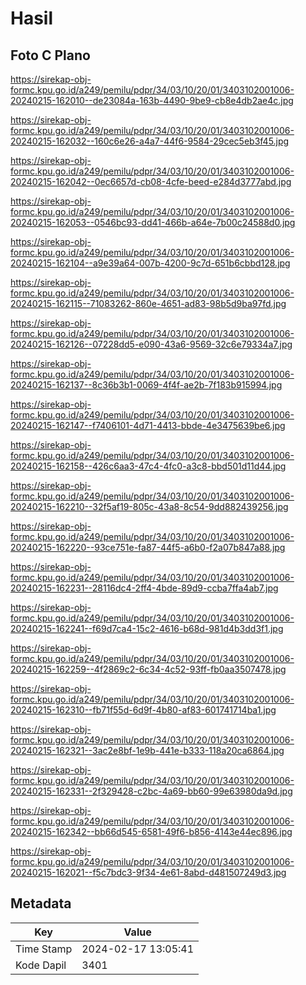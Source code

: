 # Hasil

## Foto C Plano

https://sirekap-obj-formc.kpu.go.id/a249/pemilu/pdpr/34/03/10/20/01/3403102001006-20240215-162010--de23084a-163b-4490-9be9-cb8e4db2ae4c.jpg

https://sirekap-obj-formc.kpu.go.id/a249/pemilu/pdpr/34/03/10/20/01/3403102001006-20240215-162032--160c6e26-a4a7-44f6-9584-29cec5eb3f45.jpg

https://sirekap-obj-formc.kpu.go.id/a249/pemilu/pdpr/34/03/10/20/01/3403102001006-20240215-162042--0ec6657d-cb08-4cfe-beed-e284d3777abd.jpg

https://sirekap-obj-formc.kpu.go.id/a249/pemilu/pdpr/34/03/10/20/01/3403102001006-20240215-162053--0546bc93-dd41-466b-a64e-7b00c24588d0.jpg

https://sirekap-obj-formc.kpu.go.id/a249/pemilu/pdpr/34/03/10/20/01/3403102001006-20240215-162104--a9e39a64-007b-4200-9c7d-651b6cbbd128.jpg

https://sirekap-obj-formc.kpu.go.id/a249/pemilu/pdpr/34/03/10/20/01/3403102001006-20240215-162115--71083262-860e-4651-ad83-98b5d9ba97fd.jpg

https://sirekap-obj-formc.kpu.go.id/a249/pemilu/pdpr/34/03/10/20/01/3403102001006-20240215-162126--07228dd5-e090-43a6-9569-32c6e79334a7.jpg

https://sirekap-obj-formc.kpu.go.id/a249/pemilu/pdpr/34/03/10/20/01/3403102001006-20240215-162137--8c36b3b1-0069-4f4f-ae2b-7f183b915994.jpg

https://sirekap-obj-formc.kpu.go.id/a249/pemilu/pdpr/34/03/10/20/01/3403102001006-20240215-162147--f7406101-4d71-4413-bbde-4e3475639be6.jpg

https://sirekap-obj-formc.kpu.go.id/a249/pemilu/pdpr/34/03/10/20/01/3403102001006-20240215-162158--426c6aa3-47c4-4fc0-a3c8-bbd501d11d44.jpg

https://sirekap-obj-formc.kpu.go.id/a249/pemilu/pdpr/34/03/10/20/01/3403102001006-20240215-162210--32f5af19-805c-43a8-8c54-9dd882439256.jpg

https://sirekap-obj-formc.kpu.go.id/a249/pemilu/pdpr/34/03/10/20/01/3403102001006-20240215-162220--93ce751e-fa87-44f5-a6b0-f2a07b847a88.jpg

https://sirekap-obj-formc.kpu.go.id/a249/pemilu/pdpr/34/03/10/20/01/3403102001006-20240215-162231--28116dc4-2ff4-4bde-89d9-ccba7ffa4ab7.jpg

https://sirekap-obj-formc.kpu.go.id/a249/pemilu/pdpr/34/03/10/20/01/3403102001006-20240215-162241--f69d7ca4-15c2-4616-b68d-981d4b3dd3f1.jpg

https://sirekap-obj-formc.kpu.go.id/a249/pemilu/pdpr/34/03/10/20/01/3403102001006-20240215-162259--4f2869c2-6c34-4c52-93ff-fb0aa3507478.jpg

https://sirekap-obj-formc.kpu.go.id/a249/pemilu/pdpr/34/03/10/20/01/3403102001006-20240215-162310--fb71f55d-6d9f-4b80-af83-601741714ba1.jpg

https://sirekap-obj-formc.kpu.go.id/a249/pemilu/pdpr/34/03/10/20/01/3403102001006-20240215-162321--3ac2e8bf-1e9b-441e-b333-118a20ca6864.jpg

https://sirekap-obj-formc.kpu.go.id/a249/pemilu/pdpr/34/03/10/20/01/3403102001006-20240215-162331--2f329428-c2bc-4a69-bb60-99e63980da9d.jpg

https://sirekap-obj-formc.kpu.go.id/a249/pemilu/pdpr/34/03/10/20/01/3403102001006-20240215-162342--bb66d545-6581-49f6-b856-4143e44ec896.jpg

https://sirekap-obj-formc.kpu.go.id/a249/pemilu/pdpr/34/03/10/20/01/3403102001006-20240215-162021--f5c7bdc3-9f34-4e61-8abd-d481507249d3.jpg


## Metadata

| Key        | Value               |
| ---------- | ------------------- |
| Time Stamp | 2024-02-17 13:05:41 |
| Kode Dapil | 3401                |



